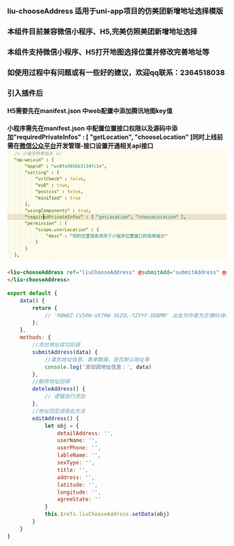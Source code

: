 ### liu-chooseAddress 适用于uni-app项目的仿美团新增地址选择模版
### 本组件目前兼容微信小程序、H5,完美仿照美团新增地址选择
### 本组件支持微信小程序、H5打开地图选择位置并修改完善地址等
### 如使用过程中有问题或有一些好的建议，欢迎qq联系：2364518038

### 引入插件后 
#### H5需要先在manifest.json 中web配置中添加腾讯地图key值
#### 小程序需先在manifest.json 中配置位置接口权限以及源码中添加"requiredPrivateInfos" : [ "getLocation", "chooseLocation" ]同时上线前需在[微信公众平台](https://mp.weixin.qq.com/)开发管理-接口设置开通相关api接口 ![](readme_files/1.jpg)

``` html
<liu-chooseAddress ref="liuChooseAddress" @submitAdd="submitAddress" @deteleAdd="deteleAddress">
</liu-chooseAddress>
```
``` javascript
export default {
	data() {
		return {
			// 'RBWBZ-CV5RW-VX7RW-36ZQL-YZVYF-DDBMM' 此处为作者为方便H5体验所留测试用key,可以用来体验，但请勿在项目内直接使用
		};
	},
	methods: {
		//添加地址成功回调
		submitAddress(data) {
			//拿到地址信息、表单数据、是否默认地址等
			console.log('添加调地址信息：', data)
		},
		//删除地址回调
		deteleAddress() {
			// 逻辑自行添加
		},
		//地址回显调用此方法
		editAddress() {
			let obj = {
				detailAddress: '',
				userName: '',
				userPhone: '',
				lableName: '',
				sexType: '',
				title: '',
				address: '',
				latitude: '',
				longitude: '',
				agreeState: ''
			}
			this.$refs.liuChooseAddress.setData(obj)
		}
	}
}
```